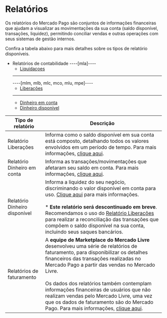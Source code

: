 # Relatórios

Os relatórios do Mercado Pago são conjuntos de informações financeiras que ajudam a visualizar as movimentações da sua conta (saldo disponível, transações, liquidez), permitindo conciliar vendas e outras operações com seus sistemas de gestão internos.

Confira a tabela abaixo para mais detalhes sobre os tipos de relatório disponíveis.

* Relatórios de contabilidade
    ----[mla]----
    + [Liquidaçoes](https://www.mercadopago[FAKER][URL][DOMAIN]/developers/pt/guides/manage-account/reports/released-money/introduction)
    ------------
    ----[mlm, mlb, mlc, mco, mlu, mpe]----
    + [Liberações](https://www.mercadopago[FAKER][URL][DOMAIN]/developers/pt/guides/manage-account/reports/released-money/introduction)
    ------------
    + [Dinheiro em conta](https://www.mercadopago[FAKER][URL][DOMAIN]/developers/pt/guides/manage-account/reports/account-money/introduction)
    + [Dinheiro disponível](https://www.mercadopago[FAKER][URL][DOMAIN]/developers/pt/guides/manage-account/reports/available-money/introduction)


| Tipo de relatório | Descrição |
|---|---|
| Relatório Liberações | Informa como o saldo disponível em sua conta está composto, detalhando todos os valores envolvidos em um período de tempo. Para mais informações, [clique aqui](https://www.mercadopago.com.br/developers/pt/guides/manage-account/reports/released-money/introduction). |
| Relatório Dinheiro em conta | Informa as transações/movimentações que afetaram seu saldo em conta. Para mais informações, [clique aqui](https://www.mercadopago.com.br/developers/pt/guides/manage-account/reports/account-money/introduction). |
| Relatório Dinheiro disponível | Informa a liquidez do seu negócio, discriminando o valor disponível em conta para uso. [Clique aqui](https://www.mercadopago.com.br/developers/pt/guides/manage-account/reports/available-money/introduction) para mais informações. <br><br>* **Este relatório será descontinuado em breve**. Recomendamos o uso do [Relatório Liberações](https://www.mercadopago.com.br/developers/pt/guides/manage-account/reports/released-money/introduction) para realizar a reconciliação das transações que compõem o saldo disponível na sua conta, incluindo seus saques bancários.|
| Relatórios de faturamento | A **equipe de Marketplace do Mercado Livre** desenvolveu uma série de relatórios de faturamento, para disponibilizar os detalhes financeiros das transações realizadas no Mercado Pago a partir das vendas no Mercado Livre. <br><br>Os dados dos relatórios também contemplam informações financeiras de usuários que não realizam vendas pelo Mercado Livre, uma vez que os dados de faturamento são do Mercado Pago. Para mais informações, [clique aqui](https://developers.mercadolivre.com.br/pt_br/relatorios-de-faturamento#Resumen).|
